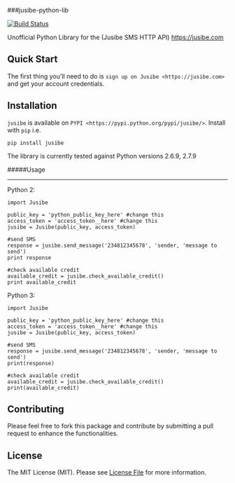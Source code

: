 ###jusibe-python-lib

[![Build Status](https://travis-ci.org/michaelokuboyejo/jusibe-python-lib.svg?branch=master)](https://travis-ci.org/michaelokuboyejo/jusibe-python-lib.svg?branch=master)

Unofficial Python Library for the (Jusibe SMS HTTP API) <https://jusibe.com>



Quick Start
-------------

The first thing you'll need to do is `sign up on Jusibe <https://jusibe.com>` and get your account credentials.

Installation
------------

`jusibe` is available on `PYPI <https://pypi.python.org/pypi/jusibe/>`.
Install with ``pip`` i.e.



    pip install jusibe


The library is currently tested against Python versions 2.6.9, 2.7.9

#####Usage
________

Python 2:
	
	import Jusibe
	
	public_key = 'python_public_key_here' #change this
	access_token = 'access_token__here' #change this
	jusibe = Jusibe(public_key, access_token)
	
	#send SMS
	response = jusibe.send_message('234812345678', 'sender, 'message to send')
	print response
	
	#check available credit
	available_credit = jusibe.check_available_credit()
	print available_credit
	
Python 3:
	
	import Jusibe
	
	public_key = 'python_public_key_here' #change this
	access_token = 'access_token__here' #change this
	jusibe = Jusibe(public_key, access_token)
	
	#send SMS
	response = jusibe.send_message('234812345678', 'sender, 'message to send')
	print(response)
	
	#check available credit
	available_credit = jusibe.check_available_credit()
	print(available_credit)


## Contributing

Please feel free to fork this package and contribute by submitting a pull request to enhance the functionalities.


## License

The MIT License (MIT). Please see [License File](LICENSE.md) for more information.
